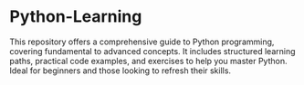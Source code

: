 # Python-Learning
This repository offers a comprehensive guide to Python programming, covering fundamental to advanced concepts. It includes structured learning paths, practical code examples, and exercises to help you master Python. Ideal for beginners and those looking to refresh their skills.

